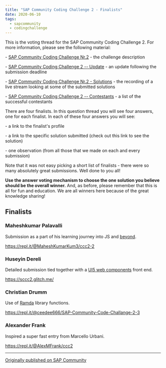 ```yaml
---
title: "SAP Community Coding Challenge 2 - Finalists"
date: 2020-06-10
tags:
  - sapcommunity
  - codingchallenge
---
```


This is the voting thread for the SAP Community Coding Challenge 2. For
more information, please see the following material:

\- [SAP Community Coding Challenge
Nr.2](/blog/posts/2020/04/27/sap-community-coding-challenge-nr.2/) -
the challenge description

\- [SAP Community Coding Challenge 2 --
Update](/blog/posts/2020/05/26/sap-community-coding-challenge-2-update/) -
an update following the submission deadline

\- [SAP Community Coding Challenge Nr.2 -
Solutions](https://www.youtube.com/watch?v=RKQTWR4-2PE) - the recording
of a live stream looking at some of the submitted solutions

\- [SAP Community Coding Challenge 2 --
Contestants](/blog/posts/2020/06/08/sap-community-coding-challenge-2-contestants/) -
a list of the successful contestants

There are four finalists. In this question thread you will see four
answers, one for each finalist. In each of these four answers you will
see:

\- a link to the finalist's profile

\- a link to the specific solution submitted (check out this link to see
the solution)

\- one observation (from all those that we made on each and every
submission)

Note that it was not easy picking a short list of finalists - there were
so many absolutely great submissions. Well done to you all!

**Use the answer voting mechanism to choose the one solution you believe
should be the overall winner.** And, as before, please remember that
this is all for fun and education. We are all winners here because of
the great knowledge sharing!

## Finalists

### Maheshkumar Palavalli

Submission as a part of his learning journey into JS and [beyond](https://raganwald.com/2013/03/28/trampolines-in-javascript.html).

<https://repl.it/@MaheshKumarKum3/ccc2-2>

### Huseyin Dereli

Detailed submission tied together with a [UI5 web components](https://sap.github.io/ui5-webcomponents/) front end.

<https://sccc2.glitch.me/>

### Christian Drumm

Use of [Ramda](https://ramdajs.com/) library functions.

<https://repl.it/@ceedee666/SAP-Community-Code-Challange-2-3>

### Alexander Frank

Inspired a super fast entry from Marcello Urbani.

<https://repl.it/@AlexMFrank/ccc2>

---

[Originally published on SAP Community](https://community.sap.com/t5/application-development-discussions/sap-community-coding-challenge-2-finalists/td-p/12130277)
